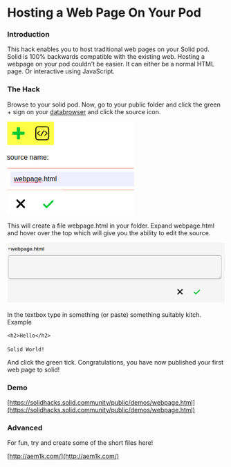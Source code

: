 # Hosting a Web Page On Your Pod

### Introduction

This hack enables you to host traditional web pages on your Solid pod.  Solid is 100% backwards compatible with the existing web.  Hosting a webpage on your pod couldn't be easier.  It can either be a normal HTML page.  Or interactive using JavaScript.

### The Hack

Browse to your solid pod.  Now, go to your public folder and click the green + sign on your [databrowser](https://github.com/solid/userguide) and click the source icon.

![Create a webpage with the databrowser](.gitbook/assets/hacks-webpage.png)

This will create a file webpage.html in your folder.  Expand webpage.html and hover over the top which will give you the ability to edit the source.

![Edit webpage source](.gitbook/assets/hacks-webpage-edit.png)

In the textbox type in something \(or paste\) something suitably kitch.  Example

```text
<h2>Hello</h2>

Solid World!
```

And click the green tick.  Congratulations, you have now published your first web page to solid!

### Demo

[https://solidhacks.solid.community/public/demos/webpage.html](https://solidhacks.solid.community/public/demos/webpage.html)

### Advanced

For fun, try and create some of the short files here!

[http://aem1k.com/](http://aem1k.com/)

### 

